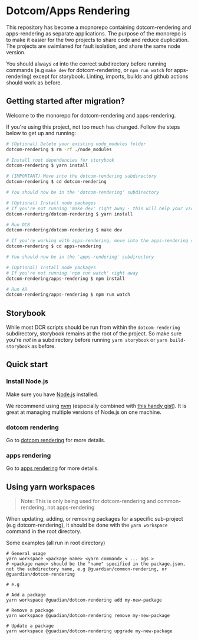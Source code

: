 # Dotcom/Apps Rendering

This repository has become a mopnorepo containing dotcom-rendering and apps-rendering as separate applications. The purpose of the monorepo is to make it easier for the two projects to share code and reduce duplication. The projects are swimlaned for fault isolation, and share the same node version.

You should always `cd` into the correct subdirectory before running commands (e.g `make dev` for dotcom-rendering, or `npm run watch` for apps-rendering) except for storybook. Linting, imports, builds and github actions should work as before.

<!-- TEMPORARY : This section is just here as an initial guide for the first few days post-migration -->

## Getting started after migration?

Welcome to the monorepo for dotcom-rendering and apps-rendering.

If you're using this project, not too much has changed. Follow the steps below to get up and running:

```bash
# (Optional) Delete your existing node_modules folder
dotcom-rendering $ rm -rf ./node_modules

# Install root dependencies for storybook
dotcom-rendering $ yarn install

# (IMPORTANT) Move into the dotcom-rendering subdirectory
dotcom-rendering $ cd dotcom-rendering

# You should now be in the 'dotcom-rendering' subdirectory

# (Optional) Install node packages
# If you're not running 'make dev' right away - this will help your vscode eslint, etc work as expected (if you use them)
dotcom-rendering/dotcom-rendering $ yarn install

# Run DCR
dotcom-rendering/dotcom-rendering $ make dev

# If you're working with apps-rendering, move into the apps-rendering subdirectory
dotcom-rendering $ cd apps-rendering

# You should now be in the 'apps-rendering' subdirectory

# (Optional) Install node packages
# If you're not running 'npm run watch' right away
dotcom-rendering/apps-rendering $ npm install

# Run AR
dotcom-rendering/apps-rendering $ npm run watch
```

## Storybook

While most DCR scripts should be run from within the `dotcom-rendering` subdirectory, storybook remains at the root of the project. So make sure you're _not_ in a subdirectory before running `yarn storybook` or `yarn build-storybook` as before.


## Quick start

### Install Node.js

Make sure you have [Node.js](https://nodejs.org) installed.

We recommend using [nvm](https://github.com/creationix/nvm) (especially combined with [this handy gist](https://gist.github.com/sndrs/5940e9e8a3f506b287233ed65365befb)). It is great at managing multiple versions of Node.js on one machine.

### dotcom rendering

Go to [dotcom rendering](dotcom-rendering/README.md) for more details.

### apps rendering

Go to [apps rendering](apps-rendering/README.md) for more details.

## Using yarn workspaces

> Note: This is only being used for dotcom-rendering and common-rendering, not apps-rendering

When updating, adding, or removing packages for a specific sub-project (e.g dotcom-rendering), it should be done with the `yarn workspace` command in the root directory.

Some examples (all run in root directory)

```
# General usage
yarn workspace <package name> <yarn command> < ... ags >
# <package name> should be the "name" specified in the package.json, not the subdirectory name, e.g @guardian/common-rendering, or @guardian/dotcom-rendering

# e.g

# Add a package
yarn workspace @guadian/dotcom-rendering add my-new-package

# Remove a package
yarn workspace @guadian/dotcom-rendering remove my-new-package

# Update a package
yarn workspace @guadian/dotcom-rendering upgrade my-new-package
```
